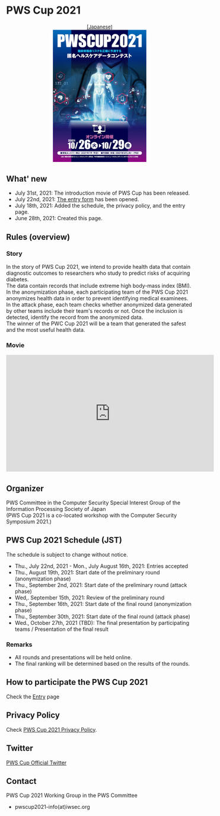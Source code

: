 # PWS Cup 2021

<div style="text-align: center;">
 <font size="2">
  <a href="./cup21.html">[Japanese]</a>
 </font>
</div>

<div align="center">
 <a href="./Images/poster2021_fullsize.jpg">
  <img src="./Images/poster2021.jpg" width=50%>
 </a>
</div>

## What' new
- July 31st, 2021: The introduction movie of PWS Cup has been released.
- July 22nd, 2021: [The entry form](https://forms.gle/b2gBRWQnkRifPWcC6) has been opened.
- July 18th, 2021: Added the schedule, the privacy policy, and the entry page.
- June 28th, 2021: Created this page.

## Rules (overview)
### Story
In the story of PWS Cup 2021, we intend to provide health data that contain diagnostic outcomes to researchers who study to predict risks of acquiring diabetes.  
The data contain records that include extreme high body-mass index (BMI).  
In the anonymization phase, each participating team of the PWS Cup 2021 anonymizes health data in order to prevent identifying medical examinees.  
In the attack phase, each team checks whether anonymized data generated by other teams include their team's records or not. Once the inclusion is detected, identify the record from the anonymized data.  
The winner of the PWC Cup 2021 will be a team that generated the safest and the most useful health data.

### Movie
<center><iframe width="560" height="315" src="https://www.youtube-nocookie.com/embed/5iItc_uT9hk" title="YouTube video player" frameborder="0" allow="accelerometer; autoplay; clipboard-write; encrypted-media; gyroscope; picture-in-picture" allowfullscreen></iframe></center>

## Organizer
PWS Committee in the Computer Security Special Interest Group of the Information Processing Society of Japan  
(PWS Cup 2021 is a co-located workshop with the Computer Security Symposium 2021.)

## PWS Cup 2021 Schedule (JST)
The schedule is subject to change without notice.

- Thu., July 22nd, 2021 - Mon., July August 16th, 2021: Entries accepted
- Thu., August 19th, 2021: Start date of the preliminary round (anonymization phase)
- Thu., September 2nd, 2021: Start date of the preliminary round (attack phase)
- Wed,. September 15th, 2021: Review of the preliminary round
- Thu., September 16th, 2021: Start date of the final round (anonymization phase)
- Thu., September 30th, 2021: Start date of the final round (attack phase)
- Wed., October 27th, 2021 (TBD): The final presentation by participating teams / Presentation of the final result

### Remarks
- All rounds and presentations will be held online.
- The final ranking will be determined based on the results of the rounds.

## How to participate the PWS Cup 2021
Check the [Entry](./entry_e.html) page

## Privacy Policy
Check [PWS Cup 2021 Privacy Policy](./privacy_policy_e.html).

## Twitter
[PWS Cup Official Twitter](https://twitter.com/pwscup_admin)


## Contact
PWS Cup 2021 Working Group in the PWS Committee

  - pwscup2021-info(at)iwsec.org
